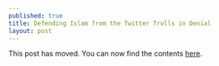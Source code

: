 ```yaml
---
published: true
title: Defending Islam from the Twitter Trolls in Denial
layout: post
---
```

This post has moved. You can now find the contents [here](http://reasononfaith.com/post/146804356391/defending-islam-from-the-twitter-trolls-in-denial).